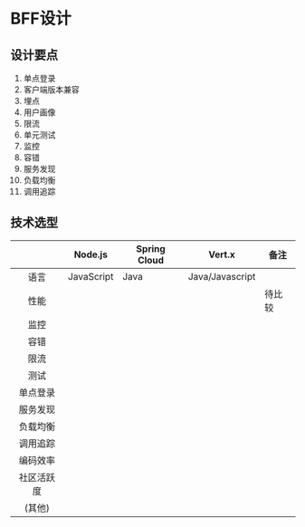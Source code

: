 # BFF设计

## 设计要点

1. 单点登录
2. 客户端版本兼容
3. 埋点
4. 用户画像
5. 限流
6. 单元测试
7. 监控				
8. 容错								
9. 服务发现				
1. 负载均衡				
1. 调用追踪				


## 技术选型
|       | Node.js | Spring Cloud | Vert.x | 备注 |
|:-----:|--------|---------|--------------|-----|
| 语言    |    JavaScript    |    Java     |       Java/Javascript       |     |
| 性能    |        |         |              |  待比较   |
| 监控    |        |         |              |     |
| 容错  |        |         |              |     |
| 限流    |        |         |              |     |
| 测试    |        |         |              |     |
| 单点登录  |        |         |              |     |
| 服务发现  |        |         |              |     |
| 负载均衡  |        |         |              |     |
| 调用追踪  |        |         |              |     |
| 编码效率  |        |         |              |     |
| 社区活跃度 |        |         |              |     |
| (其他)  |        |         |              |     |

